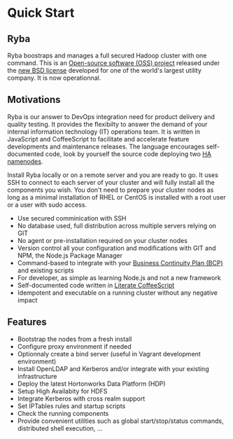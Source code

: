 # Quick Start

## Ryba

Ryba boostraps and manages a full secured Hadoop cluster with one command. This
is an [Open-source software (OSS) project][oss] released under the
[new BSD license][license] developed for one of the world's largest utility
company. It is now operationnal.

## Motivations

Ryba is our answer to DevOps integration need for product delivery and quality
testing. It provides the flexibilty to answer the demand of your internal
information technology (IT) operations team. It is written in JavaScript and
CoffeeScript to facilitate and accelerate feature developments and maintenance
releases. The language encourages self-documented code, look by yourself the
source code deploying two [HA namenodes][hdfs_nn].

Install Ryba locally or on a remote server and you are ready to go. It uses SSH
to connect to each server of your cluster and will fully install all the
components you wish. You don't need to prepare your cluster nodes as long as a
minimal installation of RHEL or CentOS is installed with a root user or a user
with sudo access.

-   Use secured comminication with SSH
-   No database used, full distribution across multiple servers relying on GIT
-   No agent or pre-installation required on your cluster nodes
-   Version control all your configuration and modifications with GIT and NPM, the Node.js Package Manager
-   Command-based to integrate with your [Business Continuity Plan (BCP)][bcp] and existing scripts
-   For developer, as simple as learning Node.js and not a new framework
-   Self-documented code written in [Literate CoffeeScript][literate]
-   Idempotent and executable on a running cluster without any negative impact

##  Features

-   Bootstrap the nodes from a fresh install
-   Configure proxy environment if needed
-   Optionnaly create a bind server (useful in Vagrant development environment)
-   Install OpenLDAP and Kerberos and/or integrate with your existing infrastructure
-   Deploy the latest Hortonworks Data Platform (HDP)
-   Setup High Availabity for HDFS
-   Integrate Kerberos with cross realm support
-   Set IPTables rules and startup scripts
-   Check the running components
-   Provide convenient utilities such as global start/stop/status commands,
    distributed shell execution, ...

[oss]: http://en.wikipedia.org/wiki/Open-source_software
[npm]: https://www.npmjs.org/
[masson]: https://github.com/wdavidw/node-masson
[license]: https://github.com/wdavidw/ryba/blob/master/LICENSE.md
[hdfs_nn]: https://github.com/wdavidw/ryba/blob/master/hadoop/hdfs_nn.coffee.md
[bcp]: http://en.wikipedia.org/wiki/Business_continuity_planning
[literate]: http://coffeescript.org/#literate
